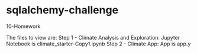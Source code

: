# sqlalchemy-challenge
10-Homework

The files to view are:
  Step 1 - Climate Analysis and Exploration:  Jupyter Notebook is climate_starter-Copy1.ipynb
  Step 2 - Climate App:  App is app.y

